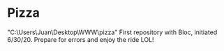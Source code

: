 # Pizza
"C:\Users\Juan\Desktop\WWW\pizza"
First repository with Bloc, initiated 6/30/20. 
Prepare for errors and enjoy the ride LOL!
